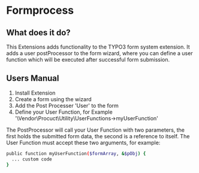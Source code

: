 # Formprocess #

## What does it do? ##

This Extensions adds functionality to the TYPO3 form system extension. It adds a user postProcessor to the form wizard, where you can define a user function which will be executed after successful form submission.

## Users Manual ##

 1. Install Extension
 2. Create a form using the wizard
 3. Add the Post Processer 'User' to the form
 4. Define your User Function, for Example '\Vendor\Procuct\Utility\UserFunctions->myUserFunction'
 
The PostProcessor will call your User Function with two parameters, the first holds the submitted form data, the second is a reference to itself.
The User Function must accept these two arguments, for example:

```sh
public function myUserFunction($formArray, &$pObj) {
  ... custom code
}
```
